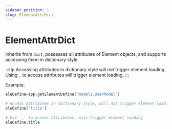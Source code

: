 ```yaml
---
sidebar_position: 1
slug: ElementAttrDict
---
```


# ElementAttrDict
Inherits from `dict`, possesses all attributes of Element objects, and supports accessing them in dictionary style.

:::tip
Accessing attributes in dictionary style will not trigger element loading. Using `.` to access attributes will trigger element loading.
:::

Example:
```python
eleDefine=app.getElementDefine("models.UserModel")

# Access attributes in dictionary style, will not trigger element loading
eleDefine['title']

# Use `.` to access attributes, will trigger element loading
eleDefine.title
```